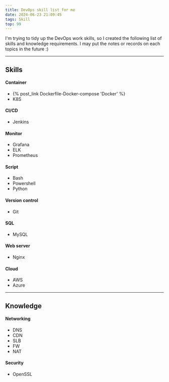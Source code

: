 ```yaml
---
title: DevOps skill list for me
date: 2024-06-23 21:09:45
tags: Skill
top: 99
---
```

I'm trying to tidy up the DevOps work skills, so I created the following list of skills and knowledge requirements.
I may put the notes or records on each topics in the future :)
<!--more-->

---
## Skills
#### Container
- {% post_link Dockerfile-Docker-compose 'Docker' %}
- K8S
#### CI/CD
- Jenkins
#### Monitor
- Grafana
- ELK
- Prometheus
#### Script
- Bash
- Powershell
- Python
#### Version control
- Git
#### SQL
- MySQL
#### Web server
- Nginx
#### Cloud 
- AWS
- Azure

---
## Knowledge
#### Networking
- DNS
- CDN
- SLB
- FW
- NAT
#### Security
- OpenSSL


